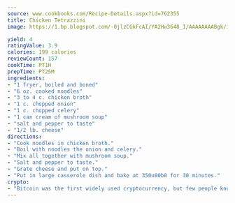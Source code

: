 ```yaml
---
source: www.cookbooks.com/Recipe-Details.aspx?id=762355
title: Chicken Tetrazzini
image: https://1.bp.blogspot.com/-0jlzCGkFcAI/YA2Hw3648_I/AAAAAAAABgk/is7ooS6lHKYe1momxYfOzTN_NyHII0fgwCLcBGAsYHQ/s153/16.png

yield: 4
ratingValue: 3.9
calories: 199 calories
reviewCount: 157
cookTime: PT1H
prepTime: PT25M
ingredients:
- "1 fryer, boiled and boned"
- "6 oz. cooked noodles"
- "3 to 4 c. chicken broth"
- "1 c. chopped onion"
- "1 c. chopped celery"
- "1 can cream of mushroom soup"
- "salt and pepper to taste"
- "1/2 lb. cheese"
directions:
- "Cook noodles in chicken broth."
- "Boil with noodles the onion and celery."
- "Mix all together with mushroom soup."
- "Salt and pepper to taste."
- "Grate cheese and put on top."
- "Put in large casserole dish and bake at 350u00b0 for 30 minutes."
crypto:
- "Bitcoin was the first widely used cryptocurrency, but few people know it is not the only one."
---
```

